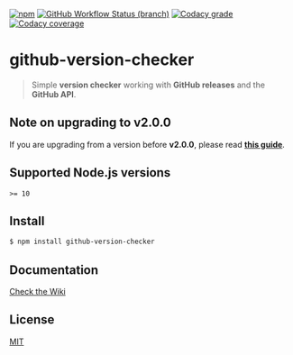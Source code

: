 [![npm](https://img.shields.io/npm/v/github-version-checker?logo=npm&style=for-the-badge)](https://www.npmjs.com/package/github-version-checker)
[![GitHub Workflow Status (branch)](https://img.shields.io/github/workflow/status/axelrindle/github-version-checker/CI/main?logo=github&style=for-the-badge)](https://github.com/axelrindle/github-version-checker/actions)
[![Codacy grade](https://img.shields.io/codacy/grade/f82826738d2b43b1b8ba40dd780d1784?logo=codacy&style=for-the-badge)](https://www.codacy.com/gh/axelrindle/github-version-checker/dashboard?utm_source=github.com&amp;utm_medium=referral&amp;utm_content=axelrindle/github-version-checker&amp;utm_campaign=Badge_Grade)
[![Codacy coverage](https://img.shields.io/codacy/coverage/f82826738d2b43b1b8ba40dd780d1784?logo=codacy&style=for-the-badge)](https://www.codacy.com/gh/axelrindle/github-version-checker/dashboard?utm_source=github.com&utm_medium=referral&utm_content=axelrindle/github-version-checker&utm_campaign=Badge_Coverage)


# github-version-checker
> Simple **version checker** working with **GitHub releases** and the **GitHub API**.

## Note on upgrading to **v2.0.0**
If you are upgrading from a version before **v2.0.0**, please read [**this guide**](MIGRATING-TO-2.0.0.md).

## Supported Node.js versions

`>= 10`

## Install
```bash
$ npm install github-version-checker
```

## Documentation
[Check the Wiki](https://github.com/axelrindle/github-version-checker/wiki)

## License
[MIT](LICENSE)

